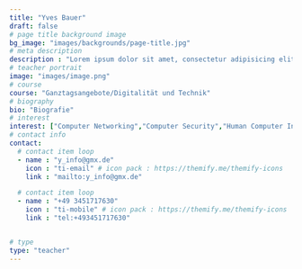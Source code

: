 ```yaml
---
title: "Yves Bauer"
draft: false
# page title background image
bg_image: "images/backgrounds/page-title.jpg"
# meta description
description : "Lorem ipsum dolor sit amet, consectetur adipisicing elit, sed do eiusmod tempor incididunt ut labore. dolore magna aliqua. Ut enim ad minim veniam, quis nostrud."
# teacher portrait
image: "images/image.png"
# course
course: "Ganztagsangebote/Digitalität und Technik"
# biography
bio: "Biografie"
# interest
interest: ["Computer Networking","Computer Security","Human Computer Interfacing"]
# contact info
contact:
  # contact item loop
  - name : "y_info@gmx.de"
    icon : "ti-email" # icon pack : https://themify.me/themify-icons
    link : "mailto:y_info@gmx.de"

  # contact item loop
  - name : "+49 3451717630"
    icon : "ti-mobile" # icon pack : https://themify.me/themify-icons
    link : "tel:+493451717630"


# type
type: "teacher"
---
```

